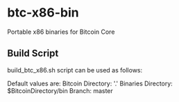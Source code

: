 # btc-x86-bin

Portable x86 binaries for Bitcoin Core

## Build Script
build_btc_x86.sh script can be used as follows:

Default values are:
Bitcoin Directory: '.'
Binaries Directory: $BitcoinDirectory/bin
Branch: master
